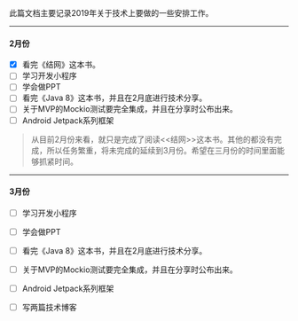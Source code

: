    此篇文档主要记录2019年关于技术上要做的一些安排工作。

---

#### 2月份

- [x] 看完《结网》这本书。
- [ ] 学习开发小程序
- [ ] 学会做PPT
- [ ] 看完《Java 8》这本书，并且在2月底进行技术分享。
- [ ] 关于MVP的Mockio测试要完全集成，并且在分享时公布出来。
- [ ] Android Jetpack系列框架

> 从目前2月份来看，就只是完成了阅读<<结网>>这本书。其他的都没有完成，所以任务繁重，将未完成的延续到3月份。希望在三月份的时间里面能够抓紧时间。

---



#### 3月份

- [ ] 学习开发小程序
- [ ] 学会做PPT
- [ ] 看完《Java 8》这本书，并且在2月底进行技术分享。
- [ ] 关于MVP的Mockio测试要完全集成，并且在分享时公布出来。
- [ ] Android Jetpack系列框架

- [ ] 写两篇技术博客